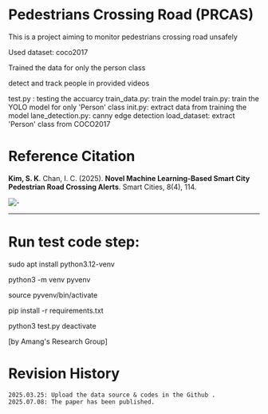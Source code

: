 # Pedestrians Crossing Road (PRCAS)
This is a project aiming to monitor pedestrians crossing road unsafely

Used dataset: coco2017

Trained the data for only the person class

detect and track people in provided videos

test.py : testing the accuarcy
train_data.py: train the model
train.py: train the YOLO model for only 'Person' class
init.py: extract data from training the model
lane_detection.py: canny edge detection
load_dataset: extract 'Person' class from COCO2017

# Reference Citation
**Kim, S. K**. Chan, I. C. (2025). **Novel Machine Learning-Based Smart City Pedestrian Road Crossing Alerts**. Smart Cities, 8(4), 114.

![-](https://www.mdpi.com/smartcities/smartcities-08-00114/article_deploy/html/images/smartcities-08-00114-g007.png)

---

# Run test code step:

sudo apt install python3.12-venv

python3 -m venv pyvenv

source pyvenv/bin/activate

pip install -r requirements.txt

python3 test.py
deactivate

[by Amang's Research Group]

# Revision History
```
2025.03.25: Upload the data source & codes in the Github .
2025.07.08: The paper has been published.
```
